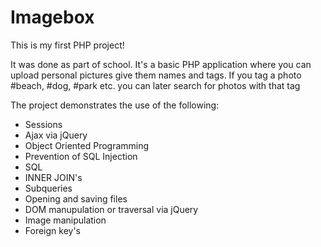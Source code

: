 # Imagebox
This is my first PHP project!

It was done as part of school. It's a basic PHP application where you can upload personal pictures give them names and tags. If you tag a photo #beach, #dog, #park etc. you can later search for photos with that tag

The project demonstrates the use of the following:

* Sessions
* Ajax via jQuery
* Object Oriented Programming
* Prevention of SQL Injection
* SQL
* INNER JOIN's
* Subqueries
* Opening and saving files
* DOM manupulation or traversal via jQuery
* Image manipulation
* Foreign key's
